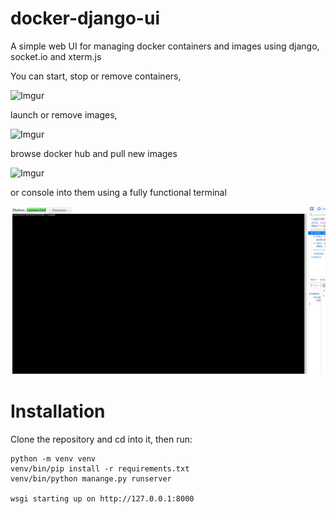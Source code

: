# docker-django-ui
A simple web UI for managing docker containers and images using django, socket.io and xterm.js

You can start, stop or remove containers,

![Imgur](https://i.imgur.com/1iUzvR3.png)

launch or remove images,

![Imgur](https://i.imgur.com/voZECmr.png)

browse docker hub and pull new images

![Imgur](https://i.imgur.com/MEG3mUA.gif)

or console into them using a fully functional terminal

![screenshot](https://github.com/MahmoudAlyy/docker-django-ui/blob/main/docker-django-ui.gif)


# Installation
Clone the repository and cd into it, then run:
```
python -m venv venv
venv/bin/pip install -r requirements.txt
venv/bin/python manange.py runserver

wsgi starting up on http://127.0.0.1:8000
```

  
